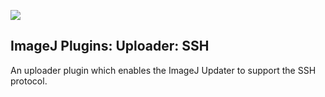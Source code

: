 [![](https://travis-ci.org/imagej/imagej-plugins-uploader-ssh.svg?branch=master)](https://travis-ci.org/imagej/imagej-plugins-uploader-ssh)

ImageJ Plugins: Uploader: SSH
-----------------------------

An uploader plugin which enables the ImageJ Updater to support the SSH
protocol.
